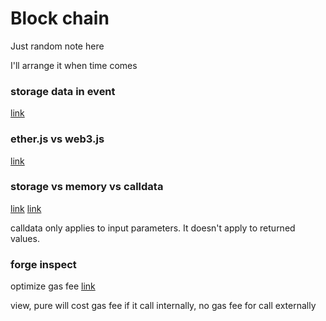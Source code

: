 # Block chain

Just random note here

I'll arrange it when time comes


### storage data in event

[link](https://media.consensys.net/technical-introduction-to-events-and-logs-in-ethereum-a074d65dd61e)


### ether.js vs web3.js

[link](https://docs.alchemy.com/docs/ethersjs-vs-web3js-sdk-comparison)


### storage vs memory vs calldata

[link](https://www.panewslab.com/zh_hk/articledetails/fydp079w.html)
[link](https://ethereum.stackexchange.com/questions/117770/how-to-use-calldata-return-values-in-solidity-and-when-are-they-useful)

calldata only applies to input parameters. It doesn't apply to returned values.


### forge inspect

optimize gas fee
[link](https://twitter.com/w1nt3r_eth/status/1579486967963693057)


view, pure will cost gas fee if it call internally, no gas fee for call externally

 
